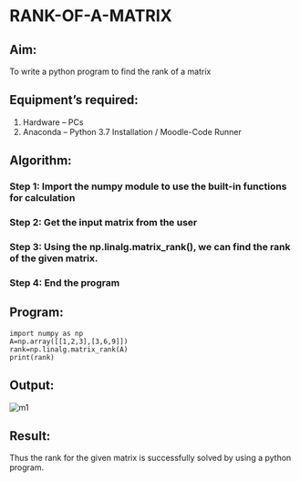 # RANK-OF-A-MATRIX
## Aim:
To write a python program to find the rank of a matrix

## Equipment’s required:
1. 	Hardware – PCs
2. 	Anaconda – Python 3.7 Installation / Moodle-Code Runner

## Algorithm:
### Step 1: Import the numpy module to use the built-in functions for calculation 
### Step 2: Get the input matrix from the user
### Step 3: Using the np.linalg.matrix_rank(), we can find the rank of the given matrix.
### Step 4: End the program 

## Program:
```
import numpy as np
A=np.array([[1,2,3],[3,6,9]])
rank=np.linalg.matrix_rank(A)
print(rank)
```
## Output:
![m1](https://user-images.githubusercontent.com/107488929/226837305-038bf303-468d-4630-9c53-4a05dc88ebca.png)

## Result:
Thus the rank for the given matrix is successfully solved by  using a python program.

